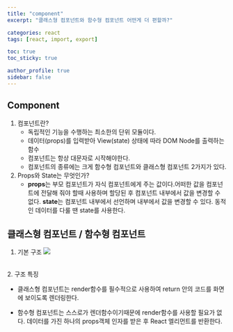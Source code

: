```yaml
---
title: "component"
excerpt: "클래스형 컴포넌트와 함수형 컴포넌트 어떤게 더 편할까?"

categories: react
tags: [react, import, export]

toc: true
toc_sticky: true

author_profile: true
sidebar: false
---
```


## Component

1. 컴포넌트란?
   - 독립적인 기능을 수행하는 최소한의 단위 모듈이다.
   - 데이터(props)를 입력받아 View(state) 상태에 따라 DOM Node를 출력하는 함수
   - 컴포넌트는 항상 대문자로 시작해야한다.
   - 컴포넌트의 종류에는 크게 함수형 컴포넌트와 클래스형 컴포넌트 2가지가 있다.
     <br />
2. Props와 State는 무엇인가?
   - **props**는 부모 컴포넌트가 자식 컴포넌트에게 주는 값이다.어떠한 값을 컴포넌트에 전달해 줘야 할때 사용하며 할당된 후 컴포넌트 내부에서 값을 변경할 수 없다. **state**는 컴포넌트 내부에서 선언하며 내부에서 값을 변경할 수 있다. 동적인 데이터를 다룰 땐 state를 사용한다.

## 클래스형 컴포넌트 / 함수형 컴포넌트

1. 기본 구조
   ![](https://images.velog.io/images/hyeun427/post/0833c02f-d417-4f01-8c2a-947b3285493c/%ED%81%B4%EB%9E%98%EC%8A%A4%ED%98%95%ED%95%A8%EC%88%98%ED%98%95.png)

<br>
2. 구조 특징

- 클래스형 컴포넌트는 render함수를 필수적으로 사용하여 return 안의 코드를 화면에 보이도록 렌더링한다.

- 함수형 컴포넌트는 스스로가 렌더함수이기때문에 render함수를 사용할 필요가 없다. 데이터를 가진 하나의 props객체 인자를 받은 후 React 엘리먼트를 반환한다.
